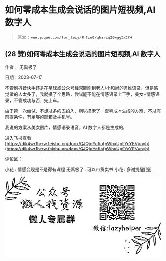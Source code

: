 # 如何零成本生成会说话的图片短视频,AI 数字人

> 原文：[`www.yuque.com/for_lazy/thfiu8/qhsriq28wgg5x374`](https://www.yuque.com/for_lazy/thfiu8/qhsriq28wgg5x374)



## (28 赞)如何零成本生成会说话的图片短视频,AI 数字人 

作者： 无禹极了 

日期：2023-07-17 

不管刷抖音快手还是在星球或公众号经常能刷到老人/小和尚的思维语录，但是感觉做的人太多了，我就换了个思路，尝试能不能在情感语录上下手，美女+情感语录，不管成功与否，先上车。 

由于第一次尝试，不想过多的去投入，所以摸索了一套零成本生成的方案，不过有前提条件，有足够的邮箱及手机号。 

我说的方案从美女图片，情感语录语音，AI 数字人都是生成的。 

进入飞书查看[https://dik4wr1hyrw.feishu.cn/docx/QJQjdYcfiofpWhxUp9YcYEVunyh](https://dik4wr1hyrw.feishu.cn/docx/QJQjdYcfiofpWhxUp9YcYEVunyh) 

评论区： 

小花 : 情感变现是不是得有课程 无禹极了 : 可以带货卖书 小花 : 多谢提醒[强] 

![](img/894d30a529e7c37bcd3392323c99941c.png)  